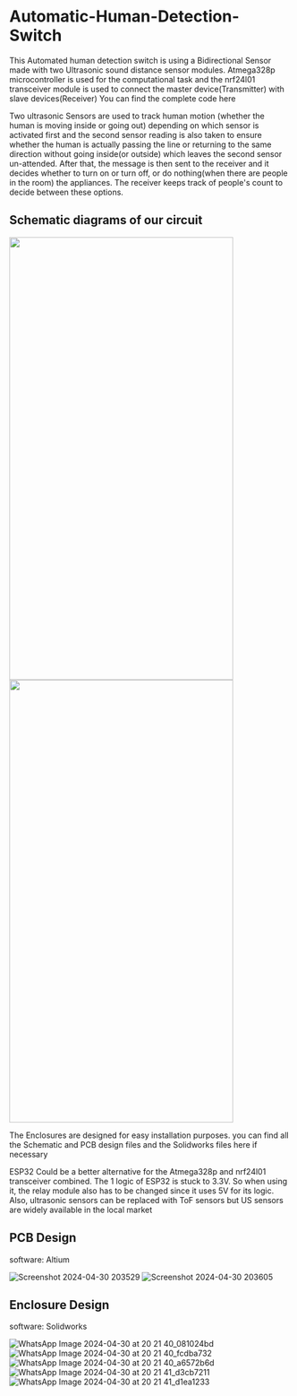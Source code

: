 # Automatic-Human-Detection-Switch

This Automated human detection switch is using a Bidirectional Sensor made with two Ultrasonic sound distance sensor modules.
Atmega328p microcontroller is used for the computational task and the nrf24l01 transceiver module is used to connect the master device(Transmitter) with slave devices(Receiver)
You can find the complete code here

Two ultrasonic Sensors are used to track human motion (whether the human is moving inside or going out) depending on which sensor is activated first and the second sensor reading is also taken to ensure whether the human is actually passing the line or returning to the same direction without going inside(or outside) which leaves the second sensor un-attended. After that, the message is then sent to the receiver and it decides whether to turn on or turn off, or do nothing(when there are people in the room) the appliances. The receiver keeps track of people's count to decide between these options.

## Schematic diagrams of our circuit
<img src="https://github.com/Abithan07/Automatic-Human-Detection-Switch/assets/145646334/42dcd8a7-2585-4d2f-8df7-a5d31eacd20e" width="400" height="790">
<img src="https://github.com/Abithan07/Automatic-Human-Detection-Switch/assets/145646334/1d8818c3-9338-4c11-9abd-91c08789ae52" width="400" height="790">

<!-- ![Screenshot 2024-04-30 203248](https://github.com/Abithan07/Automatic-Human-Detection-Switch/assets/145646334/42dcd8a7-2585-4d2f-8df7-a5d31eacd20e)
![Screenshot 2024-04-30 203426](https://github.com/Abithan07/Automatic-Human-Detection-Switch/assets/145646334/1d8818c3-9338-4c11-9abd-91c08789ae52)
 -->
The Enclosures are designed for easy installation purposes. you can find all the Schematic and PCB design files and the Solidworks files here if necessary


ESP32 Could be a better alternative for the Atmega328p and nrf24l01 transceiver combined. The 1 logic of ESP32 is stuck to 3.3V. So when using it, the relay module also has to be changed since it uses 5V for its logic. Also, ultrasonic sensors can be replaced with ToF sensors but US sensors are widely available in the local market

## PCB Design
software: Altium

![Screenshot 2024-04-30 203529](https://github.com/user-attachments/assets/bd7770e3-f03f-4809-9bed-bac45d3539aa)
![Screenshot 2024-04-30 203605](https://github.com/user-attachments/assets/a5e3894b-787b-4157-8813-9ad76a10bcfa)

## Enclosure Design
software: Solidworks

![WhatsApp Image 2024-04-30 at 20 21 40_081024bd](https://github.com/user-attachments/assets/6ed90a2e-e19c-4afd-bdb0-e2552f388957)
![WhatsApp Image 2024-04-30 at 20 21 40_fcdba732](https://github.com/user-attachments/assets/f6e1bc89-7a36-4ed3-ab20-0c2716384ed5)
![WhatsApp Image 2024-04-30 at 20 21 40_a6572b6d](https://github.com/user-attachments/assets/f3cc29a4-1947-4a2e-8094-44e84bf998b7)
![WhatsApp Image 2024-04-30 at 20 21 41_d3cb7211](https://github.com/user-attachments/assets/6d910265-8d68-4cd4-8377-69e971552d7b)
![WhatsApp Image 2024-04-30 at 20 21 41_d1ea1233](https://github.com/user-attachments/assets/716aa21e-cf50-43c7-9b47-4506dec14656)
